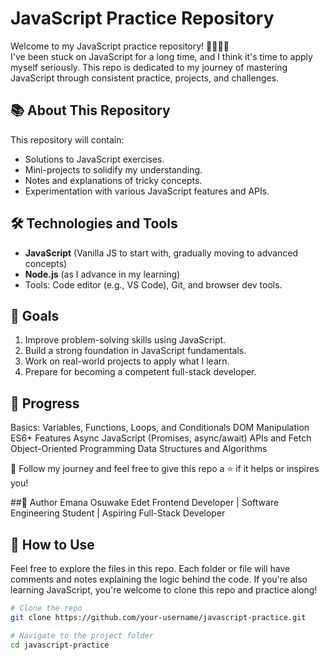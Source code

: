 # JavaScript Practice Repository

Welcome to my JavaScript practice repository! 👩‍💻👨‍💻  
I've been stuck on JavaScript for a long time, and I think it's time to apply myself seriously. This repo is dedicated to my journey of mastering JavaScript through consistent practice, projects, and challenges.

## 📚 About This Repository
This repository will contain:
- Solutions to JavaScript exercises.
- Mini-projects to solidify my understanding.
- Notes and explanations of tricky concepts.
- Experimentation with various JavaScript features and APIs.

## 🛠️ Technologies and Tools
- **JavaScript** (Vanilla JS to start with, gradually moving to advanced concepts)
- **Node.js** (as I advance in my learning)
- Tools: Code editor (e.g., VS Code), Git, and browser dev tools.

## 🌱 Goals
1. Improve problem-solving skills using JavaScript.
2. Build a strong foundation in JavaScript fundamentals.
3. Work on real-world projects to apply what I learn.
4. Prepare for becoming a competent full-stack developer.

 ## 🧭 Progress
 Basics: Variables, Functions, Loops, and Conditionals
 DOM Manipulation
 ES6+ Features
 Async JavaScript (Promises, async/await)
 APIs and Fetch
 Object-Oriented Programming
 Data Structures and Algorithms

🌟 Follow my journey and feel free to give this repo a ⭐ if it helps or inspires you!

##🔖 Author
Emana Osuwake Edet
Frontend Developer | Software Engineering Student | Aspiring Full-Stack Developer

## 🔗 How to Use
Feel free to explore the files in this repo. Each folder or file will have comments and notes explaining the logic behind the code. If you're also learning JavaScript, you're welcome to clone this repo and practice along!

```bash
# Clone the repo
git clone https://github.com/your-username/javascript-practice.git

# Navigate to the project folder
cd javascript-practice
